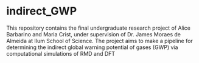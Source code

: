 # indirect_GWP
This repository contains the final undergraduate research project of Alice Barbarino and Maria Crist, under supervision of Dr. James Moraes de Almeida at Ilum School of Science. The project aims to make a pipeline for determining the indirect global warning potential of gases (GWP) via computational simulations of RMD and DFT
